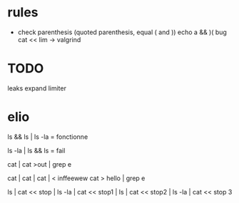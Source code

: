 # rules
- check parenthesis (quoted parenthesis, equal ( and ))
echo a && )(
bug cat << lim -> valgrind


# TODO
leaks expand limiter

# elio
ls && ls | ls -la = fonctionne

ls -la | ls && ls = fail

cat | cat >out | grep e

cat | cat | cat | < inffeewew cat > hello | grep e


ls | cat << stop | ls -la | cat << stop1 | ls | cat << stop2 | ls -la | cat << stop 3
